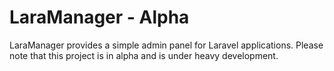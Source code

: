 # LaraManager - Alpha

LaraManager provides a simple admin panel for Laravel applications. Please note that this project is in alpha and is under heavy development.